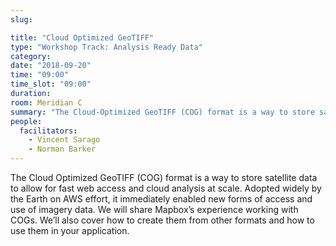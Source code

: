 ```yaml
---
slug:

title: "Cloud Optimized GeoTIFF"
type: "Workshop Track: Analysis Ready Data"
category:
date: "2018-09-20"
time: "09:00"
time_slot: "09:00"
duration:
room: Meridian C
summary: "The Cloud-Optimized GeoTIFF (COG) format is a way to store satellite data to allow for fast web access and cloud analysis at scale. Adopted widely by the Earth on AWS effort, it immediately enabled new forms of access and use of imagery data. We will share Mapbox’s experience working with COGs. We’ll also cover how to create them from other formats and how to use them in your application."
people:
  facilitators:
    - Vincent Sarago
    - Norman Barker
---
```

The Cloud Optimized GeoTIFF (COG) format is a way to store satellite data to allow for fast web access and cloud analysis at scale. Adopted widely by the Earth on AWS effort, it immediately enabled new forms of access and use of imagery data. We will share Mapbox’s experience working with COGs. We’ll also cover how to create them from other formats and how to use them in your application.
